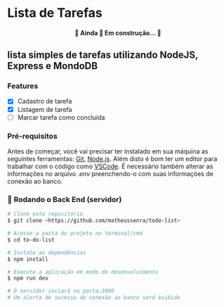 # Lista de Tarefas

<h4 align="center"> 
	🚧  Ainda 🚀 Em construção...  🚧
</h4>

## lista simples de tarefas utilizando NodeJS, Express e MondoDB

### Features

- [x] Cadastro de tarefa
- [x] Listagem de tarefa
- [ ] Marcar tarefa como concluída

### Pré-requisitos

Antes de começar, você vai precisar ter instalado em sua máquina as seguintes ferramentas:
[Git](https://git-scm.com), [Node.js](https://nodejs.org/en/). 
Além disto é bom ter um editor para trabalhar com o código como [VSCode](https://code.visualstudio.com/).
É necessário também alterar as informações no arquivo <i>.env</i> preenchendo-o com suas informações de conexão ao banco.

### 🎲 Rodando o Back End (servidor)

```bash
# Clone este repositório
$ git clone <https://github.com/matheussenra/todo-list>

# Acesse a pasta do projeto no terminal/cmd
$ cd to-do-list

# Instale as dependências
$ npm install

# Execute a aplicação em modo de desenvolvimento
$ npm run dev

# O servidor inciará na porta:3000
# Um alerta de sucesso de conexão ao banco será exibido